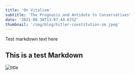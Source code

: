 ```yaml
---
title: 'On Vitalism'
subtitle: 'The Prognosis and Antidote to Conservatives'
date: '2021-08-30T13:07:44.675Z'
thumbnail: '/img/blog/hitler-constitution-sm.jpeg'
---
```


Test markdown text here

## This is a test Markdown

![title](/img/blog/hitler-constitution.jpeg)
